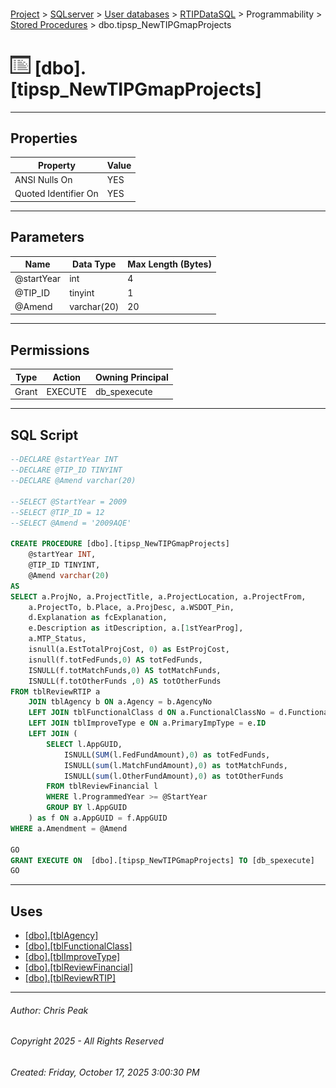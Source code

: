 #### 

[Project](../../../../../index.md) > [SQLserver](../../../../index.md) > [User databases](../../../index.md) > [RTIPDataSQL](../../index.md) > Programmability > [Stored Procedures](Stored_Procedures.md) > dbo.tipsp_NewTIPGmapProjects

# ![Stored Procedures](../../../../../Images/StoredProcedure32.png) [dbo].[tipsp_NewTIPGmapProjects]

---

## <a name="#properties"></a>Properties

| Property | Value |
|---|---|
| ANSI Nulls On | YES |
| Quoted Identifier On | YES |


---

## <a name="#parameters"></a>Parameters

| Name | Data Type | Max Length (Bytes) |
|---|---|---|
| @startYear | int | 4 |
| @TIP_ID | tinyint | 1 |
| @Amend | varchar(20) | 20 |


---

## <a name="#permissions"></a>Permissions

| Type | Action | Owning Principal |
|---|---|---|
| Grant | EXECUTE | db_spexecute |


---

## <a name="#sqlscript"></a>SQL Script

```sql
--DECLARE @startYear INT
--DECLARE @TIP_ID TINYINT
--DECLARE @Amend varchar(20)

--SELECT @StartYear = 2009
--SELECT @TIP_ID = 12
--SELECT @Amend = '2009AQE'

CREATE PROCEDURE [dbo].[tipsp_NewTIPGmapProjects]
	@startYear INT,
	@TIP_ID TINYINT,
	@Amend varchar(20)
AS
SELECT a.ProjNo, a.ProjectTitle, a.ProjectLocation, a.ProjectFrom, 
	a.ProjectTo, b.Place, a.ProjDesc, a.WSDOT_Pin, 
	d.Explanation as fcExplanation, 
	e.Description as itDescription, a.[1stYearProg], 
	a.MTP_Status, 
	isnull(a.EstTotalProjCost, 0) as EstProjCost, 
	isnull(f.totFedFunds,0) AS totFedFunds, 
	ISNULL(f.totMatchFunds,0) AS totMatchFunds, 
	ISNULL(f.totOtherFunds ,0) AS totOtherFunds
FROM tblReviewRTIP a 
	JOIN tblAgency b ON a.Agency = b.AgencyNo
	LEFT JOIN tblFunctionalClass d ON a.FunctionalClassNo = d.FunctionalClassNo
	LEFT JOIN tblImproveType e ON a.PrimaryImpType = e.ID 
	LEFT JOIN ( 
		SELECT l.AppGUID, 
			ISNULL(SUM(l.FedFundAmount),0) as totFedFunds, 
			ISNULL(sum(l.MatchFundAmount),0) as totMatchFunds, 
			ISNULL(sum(l.OtherFundAmount),0) as totOtherFunds 
		FROM tblReviewFinancial l 
		WHERE l.ProgrammedYear >= @StartYear
		GROUP BY l.AppGUID
	) as f ON a.AppGUID = f.AppGUID
WHERE a.Amendment = @Amend

GO
GRANT EXECUTE ON  [dbo].[tipsp_NewTIPGmapProjects] TO [db_spexecute]
GO

```


---

## <a name="#uses"></a>Uses

* [[dbo].[tblAgency]](../../Tables/dbo_tblAgency.md)
* [[dbo].[tblFunctionalClass]](../../Tables/dbo_tblFunctionalClass.md)
* [[dbo].[tblImproveType]](../../Tables/dbo_tblImproveType.md)
* [[dbo].[tblReviewFinancial]](../../Tables/dbo_tblReviewFinancial.md)
* [[dbo].[tblReviewRTIP]](../../Tables/dbo_tblReviewRTIP.md)


---

###### Author:  Chris Peak

###### Copyright 2025 - All Rights Reserved

###### Created: Friday, October 17, 2025 3:00:30 PM

